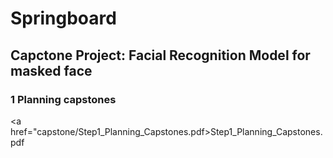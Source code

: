 # Springboard
## Capctone Project: Facial Recognition Model for masked face
### 1 Planning capstones
<a href="capstone/Step1_Planning_Capstones.pdf>Step1_Planning_Capstones.pdf</a>

